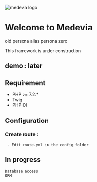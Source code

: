 ![medevia logo ](http://medevia.fr/images/logo.png)		
# Welcome to Medevia 


old persona alias persona zero

This framework is under construction 

## demo : later 

## Requirement

 - PHP >= 7.2.*
 - Twig
 - PHP-DI

## Configuration

### Create route :
	 - Edit route.yml in the config folder

## In progress

	Database access
	ORM
	
```

